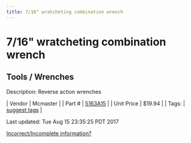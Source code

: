 ```yaml
---
title: 7/16" wratcheting combination wrench
---
```


# 7/16" wratcheting combination wrench
## Tools / Wrenches
Description: 	Reverse action wrenches  

| Vendor | Mcmaster | 
| Part # | [5163A15](https://www.mcmaster.com/#5163A15) | 
| Unit Price | $19.94 | 
| Tags: | [suggest tags](https://docs.google.com/forms/d/e/1FAIpQLSeWyY8v3RgOty-MyWmh9U0iivNYN_molChYyS-0U-o-kOAv_g/viewform) | 

Last updated: Tue Aug 15 23:35:25 PDT 2017

 [Incorrect/Incomplete information?](https://docs.google.com/forms/d/e/1FAIpQLSeWyY8v3RgOty-MyWmh9U0iivNYN_molChYyS-0U-o-kOAv_g/viewform)